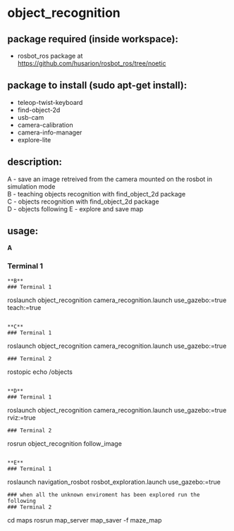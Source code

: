 # object_recognition

## package required (inside workspace):
- rosbot_ros package at https://github.com/husarion/rosbot_ros/tree/noetic

## package to install (sudo apt-get install):
- teleop-twist-keyboard
- find-object-2d
- usb-cam
- camera-calibration
- camera-info-manager
- explore-lite

## description:
A - save an image retreived from the camera mounted on the rosbot in simulation mode\
B - teaching objects recognition with find_object_2d package\
C - objects recognition with find_object_2d package\
D - objects following
E - explore and save map

## usage:
**A** 
### Terminal 1
```
**B**
### Terminal 1
```
roslaunch object_recognition camera_recognition.launch use_gazebo:=true teach:=true
```

**C**
### Terminal 1
```
roslaunch object_recognition camera_recognition.launch use_gazebo:=true 
```
### Terminal 2
```
rostopic echo /objects
```

**D**
### Terminal 1
```
roslaunch object_recognition camera_recognition.launch use_gazebo:=true rviz:=true
```
### Terminal 2
```
rosrun object_recognition follow_image
```

**E**
### Terminal 1
```
roslaunch navigation_rosbot rosbot_exploration.launch use_gazebo:=true
```
### when all the unknown enviroment has been explored run the following
### Terminal 2
```
cd maps
rosrun map_server map_saver -f maze_map
```